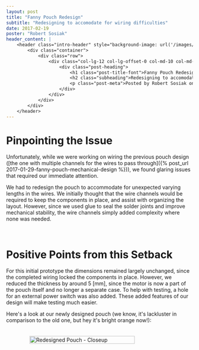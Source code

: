 ```yaml
---
layout: post
title: "Fanny Pouch Redesign"
subtitle: "Redesigning to accomodate for wiring difficulties"
date: 2017-02-19
poster: "Robert Sosiak"
header_content: |
    <header class="intro-header" style="background-image: url('/images/background/bg_21.jpg')">
        <div class="container">
            <div class="row">
                <div class="col-lg-12 col-lg-offset-0 col-md-10 col-md-offset-1">
                    <div class="post-heading">
                        <h1 class="post-title-font">Fanny Pouch Redesign</h1>
                        <h2 class="subheading">Redesigning to accomodate for wiring difficulties</h2>
                        <p class="post-meta">Posted by Robert Sosiak on February 19, 2017</p>
                    </div>
                </div>
            </div>
        </div>
    </header>
---
```



# Pinpointing the Issue

Unfortunately, while we were working on wiring the previous pouch design ([the one with multiple channels for the wires to pass through]({% post_url 2017-01-29-fanny-pouch-mechanical-design %})), we found glaring issues that required our immediate attention.

We had to redesign the pouch to accommodate for unexpected varying lengths in the wires.  We initially thought that the wire channels would be required to keep the components in place, and assist with organizing the layout.  However, since we used glue to seal the solder joints and improve mechanical stability, the wire channels simply added complexity where none was needed.

<br>

# Positive Points from this Setback

For this initial prototype the dimensions remained largely unchanged, since the completed wiring locked the components in place.  However, we reduced the thickness by around 5 [mm], since the motor is now a part of the pouch itself and no longer a separate case.  To help with testing, a hole for an external power switch was also added.  These added features of our design will make testing much easier.

Here's a look at our newly designed pouch (we know, it's lackluster in comparison to the old one, but hey it's bright orange now!):

<div style="display: flex; justify-content: center;">
    <img src="/images/blog/2017-02-19/pouch_closeup.jpg" alt="Redesigned Pouch - Closeup" width="75%" height="75%" style="padding:20px" />
</div>